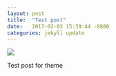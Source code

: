 ```yaml
---
layout: post
title:  "Test post"
date:   2017-02-02 15:39:44 -0800
categories: jekyll update
---
```

<img src="BASE/assets/wbb.png" >

Test post for theme
